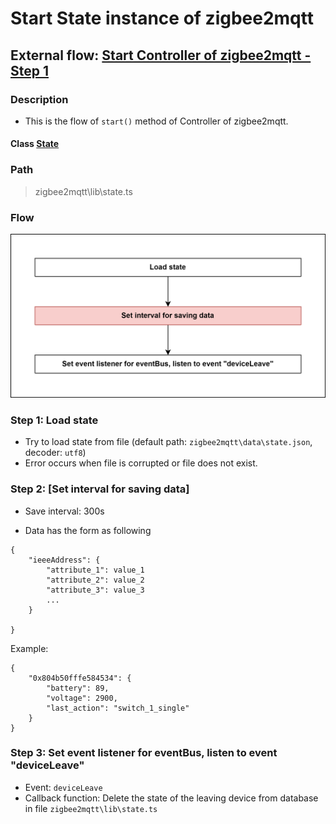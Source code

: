 # Start State instance of zigbee2mqtt 

## External flow: [Start Controller of zigbee2mqtt - Step 1](5_start_controller_of_zigbee2mqtt.md)

### Description
- This is the flow of `start()` method of Controller of zigbee2mqtt.  
#### Class [State](...)

### Path
> zigbee2mqtt\lib\state.ts
> 
### Flow

<img src="../images/5_1_start_state_instance_of_zigbee2mqtt.js.png" width="550"/>

### Step 1: Load state
- Try to load state from file (default path: `zigbee2mqtt\data\state.json`, decoder: `utf8`)
- Error occurs when file is corrupted or file does not exist.

### Step 2: [Set interval for saving data]
- Save interval: 300s

- Data has the form as following
```
{
    "ieeeAddress": {
        "attribute_1": value_1
        "attribute_2": value_2
        "attribute_3": value_3
        ...
    }

}
```

Example:

```
{
    "0x804b50fffe584534": {
        "battery": 89,
        "voltage": 2900,
        "last_action": "switch_1_single"
    }
}
```

### Step 3: Set event listener for eventBus, listen to event "deviceLeave"
- Event: `deviceLeave`
- Callback function: Delete the state of the leaving device from database in file `zigbee2mqtt\lib\state.ts`

